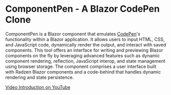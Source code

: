 # ComponentPen - A Blazor CodePen Clone

ComponentPen is a Blazor component that emulates [CodePen](https://codepen.io)'s functionality within a Blazor application. It allows users to input HTML, CSS, and JavaScript code, dynamically render the output, and interact with saved components. This tool offers an interface for writing and previewing Blazor components on the fly by leveraging advanced features such as dynamic component rendering, reflection, JavaScript interop, and state management using browser storage. The component comprises a user interface built with Radzen Blazor components and a code-behind that handles dynamic rendering and state persistence.

[Video Introduction on YouTube](https://studio.youtube.com/video/5y7ZxWGKMiY/edit)
